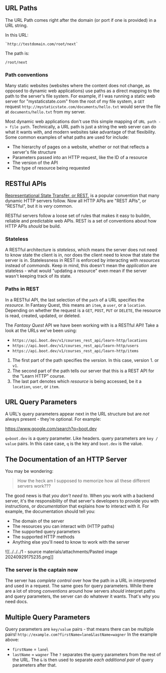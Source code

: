 ## URL Paths
The URL Path comes right after the domain (or port if one is provided) in a URL string.

In this URL: 

```Shell
`http://testdomain.com/root/next`
```

The path is:

```shell
/root/next
```

### Path conventions
Many static websites (websites where the content does not change, as opposed to dynamic web applications) use paths as a direct mapping to the path to the server's file system. For example, if I was running a static web server for "mystaticstate.com" from the root of my file system, a `GET` request `http://mystaticstate.com/documents/hello.txt` would serve the file at `documents/hello.txt` from my server. 

Most dynamic web applications don't use this simple mapping of `URL path -> file path`. Technically, a URL path is just a string the web server can do what it wants with, and modern websites take advantage of that flexibility. Some common examples of what paths are used for include:
- The hierarchy of pages on a website, whether or not that reflects a server's file structure
- Parameters passed into an HTTP request, like the ID of a resource
- The version of the API
- The type of resource being requested

## RESTful APIs
<u>Representational State Transfer, or REST</u>, is a popular convention that many dynamic HTTP servers follow. Now all HTTP APIs are "REST APIs", or "RESTful", but it is *very* common.

RESTful servers follow a loose set of rules that makes it easy to buildm, reliable and predictable web APIs. REST is a set of conventions about how HTTP APIs *should* be build.

### Stateless
A RESTful architecture is *stateless*, which means the server does not need to know state the client is in, nor does the client need to know that state the server is in. Statelessness in REST is enforced by interacting with *resources* instead of *commands*. Keep in mind, this doesn't mean the *application* are stateless - what would "updating a resource" even mean if the server wasn't keeping track of its state.

### Paths in REST
In a RESTful API, the last selection of the `path` of a URL specifies the *resource*. In Fantasy Quest, this means an `item`, a `user`, or a `location`. Depending on whether the request is a `GET`, `POST`, `PUT` or `DELETE`, the resource is read, created, updated, or deleted.

The *Fantasy Quest* API we have been working with is a RESTful API! Take a look at the URLs we've been using:
- `https://api.boot.dev/v1/courses_rest_api/learn-http/locations`
- `https://api.boot.dev/v1/courses_rest_api/learn-http/users`
- `https://api.boot.dev/v1/courses_rest_api/learn-http/items`
1. The first part of the path specifies the *version*. In this case, version 1. or `v1`.
2. The second part of the path tells our server that this is a REST API for the "Learn HTTP" course.
3. The last part denotes which *resource* is being accessed, be it a `location`, `user`, or `item`.

## URL Query Parameters
A URL's query parameters appear next in the URL structure but are *not* always present - they're optional. For example:

<u>https://www.google.com/search?q=boot.dev</u>

`q=boot.dev` is a query parameter. Like headers. query parameters are `key / value` pairs. In this case case, `q` is the key and `boot.dev` is the value.

## The Documentation of an HTTP Server
You may be wondering:

>How the heck am I supposed to memorize how all these different servers work???

The good news is that *you don't need to*. When you work with a backend server, it's the responsibility of that server's developers to provide you with instructions, or *documentation* that explains how to interact with it. For example, the documentation should tell you:
- The domain of the server
- The resources you can interact with (HTTP paths)
- The supported query parameters 
- The supported HTTP methods
- Anything else you'll need to know to work with the server

![[../../../1 - source materials/attachments/Pasted image 20240929175235.png]]

### The server is the captain now
The server has *complete control* over how the path in a URL in interpreted and used in a request. The same goes for query parameters. While there are a lot of strong *conventions* around how servers *should* interpret paths and query parameters, the server can do whatever it wants. That's why you need docs.

## Multiple Query Parameters
Query parameters are `key/value` pairs - that means there can be multiple pairs!
`http://example.com?firstName=lane&lastName=wagner`
In the example above:
- `firstName` = `lane`\
- `lastName` = `wagner`
The `?` separates the query parameters from the rest of the URL. The `&` is then used to separate *each additional pair* of query parameters after that.

